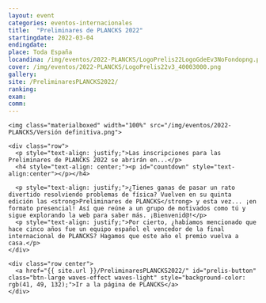 ```yaml
---
layout: event
categories: eventos-internacionales
title:  "Preliminares de PLANCKS 2022"
startingdate: 2022-03-04
endingdate:
place: Toda España
locandina: /img/eventos/2022-PLANCKS/LogoPrelis22LogoGdeEv3NoFondopng.png
cover: /img/eventos/2022-PLANCKS/LogoPrelis22v3_40003000.png
gallery:
site: /PreliminaresPLANCKS2022/
ranking:
exam:
comm:
---
```


<div class="container">
  <div class="section">

<!-- HEADER -->
    <img class="materialboxed" width="100%" src="/img/eventos/2022-PLANCKS/Versión definitiva.png">
    
<!-- COUNTDOWN -->
    <div class="row">  
      <p style="text-align: justify;">Las inscripciones para las Preliminares de PLANCKS 2022 se abrirán en...</p>
      <h4 style="text-align: center;"><p id="countdown" style="text-align:center"></p></h4>
      
<!-- INTRO -->
      <p style="text-align: justify;">¿Tienes ganas de pasar un rato divertido resolviendo problemas de física? Vuelven en su quinta edición las <strong>Preliminares de PLANCKS</strong> y esta vez... ¡en formato presencial! Así que reúne a un grupo de motivados como tú y sigue explorando la web para saber más. ¡Bienvenid@!</p>
      <p style="text-align: justify;">Por cierto, ¿habíamos mencionado que hace cinco años fue un equipo español el vencedor de la final internacional de PLANCKS? Hagamos que este año el premio vuelva a casa.</p>
    </div>
      
<!-- BUTTONS -->
    <div class="row center">
      <a href="{{ site.url }}/PreliminaresPLANCKS2022/" id="prelis-button" class="btn-large waves-effect waves-light" style="background-color: rgb(41, 49, 132);">Ir a la página de PLANCKS</a>
    </div>
  </div>
</div>      


<!-- TIMER SCRIPT -->
<script>
  // Set the date we're counting down to
  var countDownDate = new Date("Feb 1, 2022 00:00:01").getTime();

  // Update the count down every 1 second
  var x = setInterval(function() {

    // Get today's date and time
    var now = new Date().getTime();

    // Find the distance between now and the count down date
    var distance = countDownDate - now;

    // Time calculations for days, hours, minutes and seconds
    var days = Math.floor(distance / (1000 * 60 * 60 * 24));
    var hours = Math.floor((distance % (1000 * 60 * 60 * 24)) / (1000 * 60 * 60));
    var minutes = Math.floor((distance % (1000 * 60 * 60)) / (1000 * 60));
    var seconds = Math.floor((distance % (1000 * 60)) / 1000);

    // Output the result in an element with id="countdown"
    document.getElementById("countdown").innerHTML = days + "d " + hours + "h "
    + minutes + "m " + seconds + "s ";

    // If the count down is over, write some text
    if (distance < 0) {
      clearInterval(x);
      document.getElementById("countdown").innerHTML = "INSCRIPCIONES ABIERTAS";
    }
  }, 1000);
</script>
